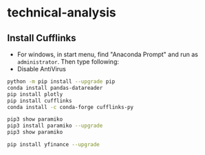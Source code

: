 # technical-analysis

## Install Cufflinks

- For windows, in start menu, find "Anaconda Prompt" and run as `administrator`. Then type following:
- Disable AntiVirus

```bash
python -m pip install --upgrade pip
conda install pandas-datareader
pip install plotly
pip install cufflinks
conda install -c conda-forge cufflinks-py

pip3 show paramiko
pip3 install paramiko --upgrade
pip3 show paramiko

pip install yfinance --upgrade
```